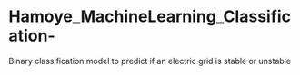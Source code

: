# Hamoye_MachineLearning_Classification-
Binary classification model to predict if an electric grid is stable or unstable
